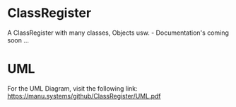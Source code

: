 # ClassRegister
A ClassRegister with many classes, Objects usw. - Documentation's coming soon ...

# UML
For the UML Diagram, visit the following link: 
https://manu.systems/github/ClassRegister/UML.pdf
